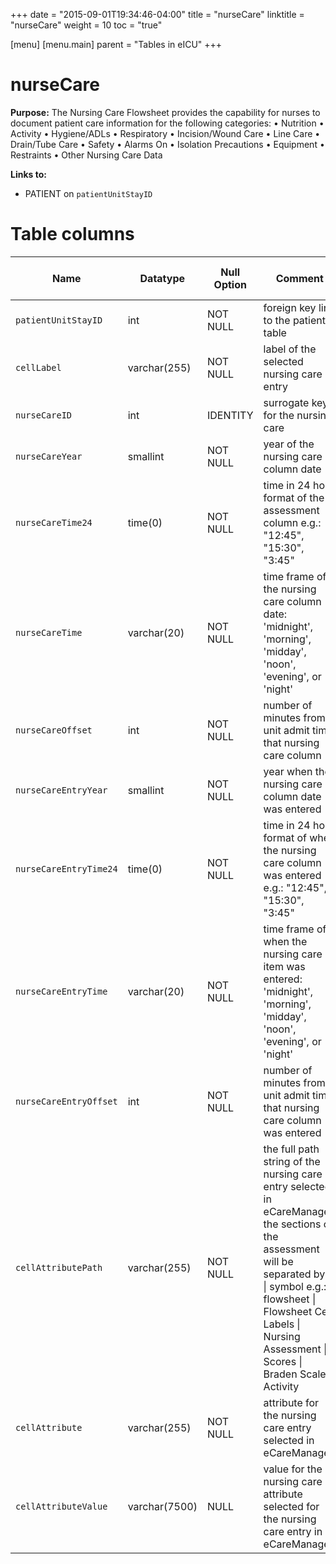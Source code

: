 +++
date = "2015-09-01T19:34:46-04:00"
title = "nurseCare"
linktitle = "nurseCare"
weight = 10
toc = "true"

[menu]
  [menu.main]
    parent = "Tables in eICU"
+++

# nurseCare

**Purpose:** 
The Nursing Care Flowsheet provides the capability for nurses to document patient care information for the following categories:
•         Nutrition
•         Activity
•         Hygiene/ADLs
•         Respiratory
•         Incision/Wound Care
•         Line Care
•         Drain/Tube Care
•         Safety
•         Alarms On
•         Isolation Precautions
•         Equipment
•         Restraints
•         Other Nursing Care Data


**Links to:**

* PATIENT on `patientUnitStayID`

<!-- # Important considerations

* To follow. -->

# Table columns

Name | Datatype | Null Option | Comment | Is key | Stored Transformed Created
---- | ---- | ---- | ---- | ---- | ----
`patientUnitStayID` | int | NOT NULL | foreign key link to the patient table | FK | C
`cellLabel` | varchar(255) | NOT NULL | label of the selected nursing care entry |  | S
`nurseCareID` | int | IDENTITY | surrogate key for the nursing care | PK | C
`nurseCareYear` | smallint | NOT NULL | year of the nursing care column date |   | T
`nurseCareTime24` | time(0) | NOT NULL | time in 24 hour format of the assessment column e.g.: "12:45", "15:30", "3:45" |   | T
`nurseCareTime` | varchar(20) | NOT NULL | time frame of the nursing care column date: 'midnight', 'morning', 'midday', 'noon', 'evening', or 'night' |   | T
`nurseCareOffset` | int | NOT NULL | number of minutes from unit admit time that nursing care column |   | C
`nurseCareEntryYear` | smallint | NOT NULL | year when the nursing care column date was entered |   | T
`nurseCareEntryTime24` | time(0) | NOT NULL | time in 24 hour format of when the nursing care column was entered e.g.: "12:45", "15:30", "3:45" |   | T
`nurseCareEntryTime` | varchar(20) | NOT NULL | time frame of when the nursing care item was entered: 'midnight', 'morning', 'midday', 'noon', 'evening', or 'night' |   | T
`nurseCareEntryOffset` | int | NOT NULL | number of minutes from unit admit time that nursing care column was entered |   | C
`cellAttributePath` | varchar(255) | NOT NULL | the full path string of the nursing care entry selected in eCareManager, the sections of the assessment will be separated by a &#124; symbol e.g.: flowsheet &#124; Flowsheet Cell Labels &#124; Nursing Assessment &#124; Scores &#124; Braden Scale &#124; Activity |   | S
`cellAttribute` | varchar(255) | NOT NULL | attribute for the nursing care entry selected in eCareManager |   | S
`cellAttributeValue` | varchar(7500) | NULL | value for the nursing care attribute selected for the nursing care entry in eCareManager |   | S

<!-- # Detailed description

* To follow. -->
